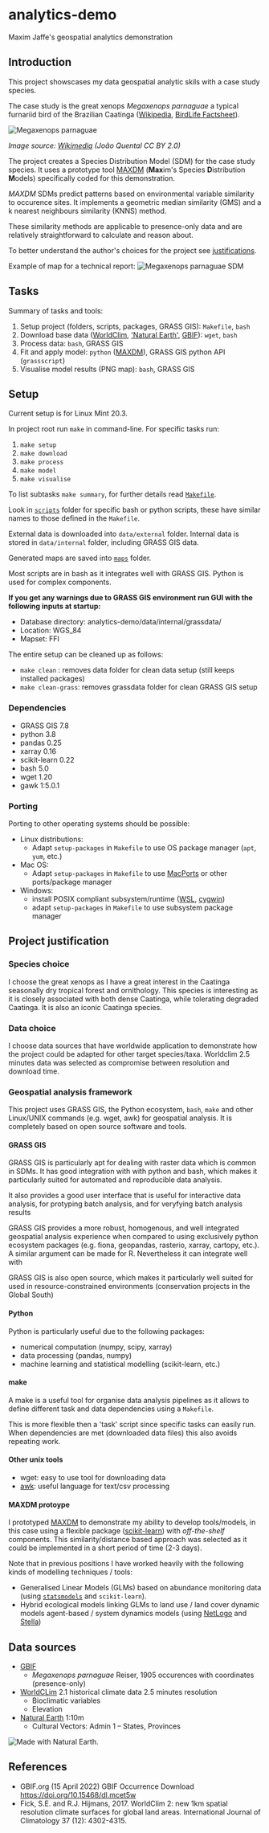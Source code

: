 # analytics-demo
Maxim Jaffe's geospatial analytics demonstration 


## Introduction

This project showscases my data geospatial analytic skils with a case study species.

The case study is the great xenops *Megaxenops parnaguae* a typical furnariid bird of the Brazilian Caatinga ([Wikipedia](https://en.wikipedia.org/wiki/Great_xenops), [BirdLife Factsheet](http://datazone.birdlife.org/species/factsheet/great-xenops-megaxenops-parnaguae)).

![*Megaxenops parnaguae*](https://upload.wikimedia.org/wikipedia/commons/thumb/4/45/Great_Xenops_Megaxenops_parnaguae.jpg/320px-Great_Xenops_Megaxenops_parnaguae.jpg)

*Image source: [Wikimedia](https://commons.wikimedia.org/wiki/File:Great_Xenops_Megaxenops_parnaguae.jpg) (João Quental CC BY 2.0)*

The project creates a Species Distribution Model (SDM) for the case study species. It uses a prototype tool <a name='maxdm'></a>[MAXDM](/scripts/tools/maxdm.py) (**Max**im's Species **D**istribution **M**odels) specifically coded for this demonstration.

*MAXDM* SDMs predict patterns based on environmental variable similarity to occurence sites. It implements a geometric median similarity (GMS) and a k nearest neighbours similarity (KNNS) method.

These similarity methods are applicable to presence-only data and are relatively straightforward to calculate and reason about.

To better understand the author's choices for the project see [justifications](#justifications).

Example of map for a technical report:
![Megaxenops parnaguae SDM](maps/gms_map.png)


## Tasks

Summary of tasks and tools:

  1. Setup project (folders, scripts, packages, GRASS GIS): `Makefile`, `bash`
  2. Download base data ([WorldClim](#worldclim), ['Natural Earth'](#natural-earth), [GBIF](#gbif)): `wget`, `bash`
  3. Process data: `bash`, GRASS GIS
  4. Fit and apply model: `python` ([MAXDM](#maxdm)), GRASS GIS python API (`grassscript`)
  5. Visualise model results (PNG map): `bash`, GRASS GIS


## Setup

Current setup is for Linux Mint 20.3.

In project root run `make` in command-line. For specific tasks run:

1. `make setup`
2. `make download`
3. `make process`
4. `make model`
5. `make visualise`

To list subtasks `make summary`, for further details read [`Makefile`](Makefile).

Look in [`scripts`](scripts/) folder for specific bash or python scripts, these have similar names to those defined in the `Makefile`.

External data is downloaded into `data/external` folder. Internal data is stored in `data/internal` folder, including GRASS GIS data.

Generated maps are saved into [`maps`](maps/) folder.

Most scripts are in bash as it integrates well with GRASS GIS. Python is used for complex components.

**If you get any warnings due to GRASS GIS environment run GUI with the following inputs at startup:**
* Database directory: analytics-demo/data/internal/grassdata/
* Location: WGS_84
* Mapset: FFI 

The entire setup can be cleaned up as follows:
* `make clean` : removes data folder for clean data setup (still keeps installed packages)
* `make clean-grass`: removes grassdata folder for clean GRASS GIS setup

### Dependencies
  * GRASS GIS 7.8
  * python 3.8
  * pandas 0.25
  * xarray 0.16
  * scikit-learn 0.22
  * bash 5.0
  * wget 1.20
  * gawk 1:5.0.1

### Porting

Porting to other operating systems should be possible:

* Linux distributions:
  * Adapt `setup-packages` in `Makefile` to use OS package manager (`apt`, `yum`, etc.)
* Mac OS:
  * Adapt `setup-packages` in `Makefile` to use [MacPorts](https://www.macports.org/) or other ports/package manager
* Windows:
  * install POSIX compliant subsystem/runtime ([WSL](https://docs.microsoft.com/en-us/windows/wsl/install), [cygwin](https://cygwin.com/))
  * adapt `setup-packages` in `Makefile` to use subsystem package manager


<a name='justifications'></a>
## Project justification

### Species choice
I choose the great xenops as I have a great interest in the Caatinga seasonally dry tropical forest and ornithology. This species is interesting as it is closely associated with both dense Caatinga, while tolerating degraded Caatinga. It is also an iconic Caatinga species.

### Data choice
I choose data sources that have worldwide application to demonstrate how the project could be adapted for other target species/taxa. Worldclim 2.5 minutes data was selected as compromise between resolution and download time.

### Geospatial analysis framework
This project uses GRASS GIS, the Python ecosystem, `bash`, `make` and other Linux/UNIX commands (e.g. wget, awk) for geospatial analysis. It is completely based on open source software and tools.

#### GRASS GIS
GRASS GIS is particularly apt for dealing with raster data which is common in SDMs. It has good integration with with python and bash, which makes it particularly suited for automated and reproducible data analysis.

It also provides a good user interface that is useful for interactive data analysis, for protyping batch analysis, and for veryfying batch analysis results

GRASS GIS provides a more robust, homogenous, and well integrated geospatial analysis experience when compared to using exclusively python ecosystem packages (e.g. fiona, geopandas, rasterio, xarray, cartopy, etc.). A similar argument can be made for R. Nevertheless it can integrate well with 

GRASS GIS is also open source, which makes it particularly well suited for used in resource-constrained environments (conservation projects in the Global South)

#### Python
Python is particularly useful due to the following packages:
  * numerical computation (numpy, scipy, xarray)
  * data processing (pandas, numpy)
  * machine learning and statistical modelling (scikit-learn, etc.)

#### make
A make is a useful tool for organise data analysis pipelines as it allows to define different task and data dependencies using a `Makefile`.

This is more flexible then a 'task' script since specific tasks can easily run. When dependencies are met (downloaded data files) this also avoids repeating work.

#### Other unix tools
* wget: easy to use tool for downloading data
* [awk](https://en.wikipedia.org/wiki/AWK): useful language for text/csv processing

<a name='maxdm-justification'></a>
#### MAXDM protoype
I prototyped [MAXDM](#maxdm) to demonstrate my ability to develop tools/models, in this case using a flexible package ([scikit-learn](https://scikit-learn.org/)) with *off-the-shelf* components. This similarity/distance based approach was selected as it could be implemented in a short period of time (2-3 days).

Note that in previous positions I have worked heavily with the following kinds of modelling techniques / tools:

* Generalised Linear Models (GLMs) based on abundance monitoring data (using [`statsmodels`](https://www.statsmodels.org/) and `scikit-learn`).
* Hybrid ecological models linking GLMs to land use / land cover dynamic models agent-based / system dynamics models (using [NetLogo](https://en.wikipedia.org/wiki/NetLogo) and [Stella](https://en.wikipedia.org/wiki/STELLA_(programming_language)))

<!--- 
#### Package manager
*TODO* write about conda
-->


## Data sources

* [GBIF](#gbif) 
  * *Megaxenops parnaguae* Reiser, 1905 occurences with coordinates (presence-only)
* <a name="worldclim"></a>[WorldCLim](https://www.worldclim.org/data/worldclim21.html) 2.1 historical climate data 2.5 minutes resolution
  * Bioclimatic variables
  * Elevation
* <a name="natural-earth"></a>[Natural Earth](https://www.naturalearthdata.com/) 1:10m
  * Cultural Vectors: Admin 1 – States, Provinces

![ Made with Natural Earth.](https://www.naturalearthdata.com/wp-content/uploads/2009/08/NEV-Logo-Black.png)


## References
* <a name="gbif"></a> GBIF.org (15 April 2022) GBIF Occurrence Download  https://doi.org/10.15468/dl.mcet5w
* Fick, S.E. and R.J. Hijmans, 2017. WorldClim 2: new 1km spatial resolution climate surfaces for global land areas. International Journal of Climatology 37 (12): 4302-4315. 
